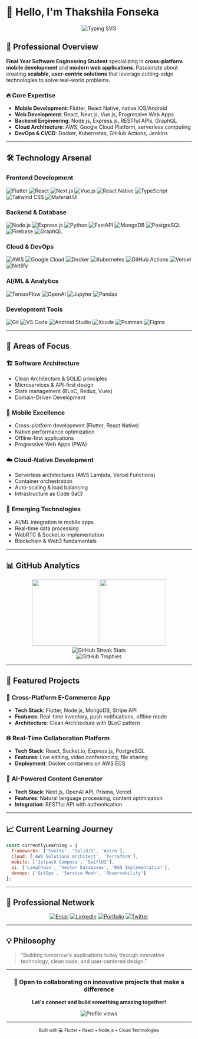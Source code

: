 # 👋 Hello, I'm Thakshila Fonseka

<div align="center">
  <img src="https://readme-typing-svg.herokuapp.com?font=Fira+Code&weight=500&size=24&pause=1000&color=2E9EF7&width=600&lines=Software+Engineering+Student;Full-Stack+Mobile+%26+Web+Developer;AI+%26+Cloud+Enthusiast;Problem+Solver+%26+Innovation+Driver" alt="Typing SVG" />
</div>

## 🎯 Professional Overview

**Final Year Software Engineering Student** specializing in **cross-platform mobile development** and **modern web applications**. Passionate about creating **scalable, user-centric solutions** that leverage cutting-edge technologies to solve real-world problems.

### 🔥 Core Expertise
- **Mobile Development**: Flutter, React Native, native iOS/Android
- **Web Development**: React, Next.js, Vue.js, Progressive Web Apps
- **Backend Engineering**: Node.js, Express.js, RESTful APIs, GraphQL
- **Cloud Architecture**: AWS, Google Cloud Platform, serverless computing
- **DevOps & CI/CD**: Docker, Kubernetes, GitHub Actions, Jenkins

---

## 🛠️ Technology Arsenal

### **Frontend Development**
![Flutter](https://img.shields.io/badge/Flutter-02569B?style=for-the-badge&logo=flutter&logoColor=white)
![React](https://img.shields.io/badge/React-20232A?style=for-the-badge&logo=react&logoColor=61DAFB)
![Next.js](https://img.shields.io/badge/Next.js-000000?style=for-the-badge&logo=next.js&logoColor=white)
![Vue.js](https://img.shields.io/badge/Vue.js-35495E?style=for-the-badge&logo=vue.js&logoColor=4FC08D)
![React Native](https://img.shields.io/badge/React_Native-20232A?style=for-the-badge&logo=react&logoColor=61DAFB)
![TypeScript](https://img.shields.io/badge/TypeScript-007ACC?style=for-the-badge&logo=typescript&logoColor=white)
![Tailwind CSS](https://img.shields.io/badge/Tailwind_CSS-38B2AC?style=for-the-badge&logo=tailwind-css&logoColor=white)
![Material UI](https://img.shields.io/badge/Material--UI-0081CB?style=for-the-badge&logo=material-ui&logoColor=white)

### **Backend & Database**
![Node.js](https://img.shields.io/badge/Node.js-43853D?style=for-the-badge&logo=node.js&logoColor=white)
![Express.js](https://img.shields.io/badge/Express.js-404D59?style=for-the-badge&logo=express&logoColor=white)
![Python](https://img.shields.io/badge/Python-3776AB?style=for-the-badge&logo=python&logoColor=white)
![FastAPI](https://img.shields.io/badge/FastAPI-005571?style=for-the-badge&logo=fastapi&logoColor=white)
![MongoDB](https://img.shields.io/badge/MongoDB-4EA94B?style=for-the-badge&logo=mongodb&logoColor=white)
![PostgreSQL](https://img.shields.io/badge/PostgreSQL-316192?style=for-the-badge&logo=postgresql&logoColor=white)
![Firebase](https://img.shields.io/badge/Firebase-039BE5?style=for-the-badge&logo=Firebase&logoColor=white)
![GraphQL](https://img.shields.io/badge/GraphQL-E10098?style=for-the-badge&logo=graphql&logoColor=white)

### **Cloud & DevOps**
![AWS](https://img.shields.io/badge/Amazon_AWS-232F3E?style=for-the-badge&logo=amazon-aws&logoColor=white)
![Google Cloud](https://img.shields.io/badge/Google_Cloud-4285F4?style=for-the-badge&logo=google-cloud&logoColor=white)
![Docker](https://img.shields.io/badge/Docker-2496ED?style=for-the-badge&logo=docker&logoColor=white)
![Kubernetes](https://img.shields.io/badge/Kubernetes-326ce5?style=for-the-badge&logo=kubernetes&logoColor=white)
![GitHub Actions](https://img.shields.io/badge/GitHub_Actions-2088FF?style=for-the-badge&logo=github-actions&logoColor=white)
![Vercel](https://img.shields.io/badge/Vercel-000000?style=for-the-badge&logo=vercel&logoColor=white)
![Netlify](https://img.shields.io/badge/Netlify-00C7B7?style=for-the-badge&logo=netlify&logoColor=white)

### **AI/ML & Analytics**
![TensorFlow](https://img.shields.io/badge/TensorFlow-FF6F00?style=for-the-badge&logo=tensorflow&logoColor=white)
![OpenAI](https://img.shields.io/badge/OpenAI-412991?style=for-the-badge&logo=openai&logoColor=white)
![Jupyter](https://img.shields.io/badge/Jupyter-F37626.svg?&style=for-the-badge&logo=Jupyter&logoColor=white)
![Pandas](https://img.shields.io/badge/Pandas-2C2D72?style=for-the-badge&logo=pandas&logoColor=white)

### **Development Tools**
![Git](https://img.shields.io/badge/Git-F05032?style=for-the-badge&logo=git&logoColor=white)
![VS Code](https://img.shields.io/badge/Visual_Studio_Code-0078D4?style=for-the-badge&logo=visual%20studio%20code&logoColor=white)
![Android Studio](https://img.shields.io/badge/Android_Studio-3DDC84?style=for-the-badge&logo=android-studio&logoColor=white)
![Xcode](https://img.shields.io/badge/Xcode-007ACC?style=for-the-badge&logo=Xcode&logoColor=white)
![Postman](https://img.shields.io/badge/Postman-FF6C37?style=for-the-badge&logo=postman&logoColor=white)
![Figma](https://img.shields.io/badge/Figma-F24E1E?style=for-the-badge&logo=figma&logoColor=white)

---

## 🎯 Areas of Focus

### **🏗️ Software Architecture**
- Clean Architecture & SOLID principles
- Microservices & API-first design
- State management (BLoC, Redux, Vuex)
- Domain-Driven Development

### **📱 Mobile Excellence**
- Cross-platform development (Flutter, React Native)
- Native performance optimization
- Offline-first applications
- Progressive Web Apps (PWA)

### **☁️ Cloud-Native Development**
- Serverless architectures (AWS Lambda, Vercel Functions)
- Container orchestration
- Auto-scaling & load balancing
- Infrastructure as Code (IaC)

### **🤖 Emerging Technologies**
- AI/ML integration in mobile apps
- Real-time data processing
- WebRTC & Socket.io implementation
- Blockchain & Web3 fundamentals

---

## 📊 GitHub Analytics

<div align="center">
  <img height="180em" src="https://github-readme-stats.vercel.app/api?username=thakshilafonseka&show_icons=true&theme=tokyonight&include_all_commits=true&count_private=true&hide_border=true&bg_color=0D1117&title_color=F85D7F&icon_color=F85D7F&text_color=FFFFFF"/>
  <img height="180em" src="https://github-readme-stats.vercel.app/api/top-langs/?username=thakshilafonseka&layout=compact&theme=tokyonight&hide_border=true&bg_color=0D1117&title_color=F85D7F&text_color=FFFFFF"/>
</div>

<div align="center">
  <img src="https://github-readme-streak-stats.herokuapp.com/?user=thakshilafonseka&theme=tokyonight&hide_border=true&background=0D1117&stroke=F85D7F&ring=F85D7F&fire=F85D7F&currStreakLabel=FFFFFF" alt="GitHub Streak Stats" />
</div>

<div align="center">
  <img src="https://github-profile-trophy.vercel.app/?username=thakshilafonseka&theme=tokyonight&no-frame=true&no-bg=true&margin-w=4&column=4" alt="GitHub Trophies" />
</div>

---

## 🚀 Featured Projects

### 📱 **Cross-Platform E-Commerce App**
- **Tech Stack**: Flutter, Node.js, MongoDB, Stripe API
- **Features**: Real-time inventory, push notifications, offline mode
- **Architecture**: Clean Architecture with BLoC pattern

### 🌐 **Real-Time Collaboration Platform**
- **Tech Stack**: React, Socket.io, Express.js, PostgreSQL
- **Features**: Live editing, video conferencing, file sharing
- **Deployment**: Docker containers on AWS ECS

### 🤖 **AI-Powered Content Generator**
- **Tech Stack**: Next.js, OpenAI API, Prisma, Vercel
- **Features**: Natural language processing, content optimization
- **Integration**: RESTful API with authentication

---

## 📈 Current Learning Journey

```javascript
const currentlyLearning = {
  frameworks: ['Svelte', 'SolidJS', 'Astro'],
  cloud: ['AWS Solutions Architect', 'Terraform'],
  mobile: ['Jetpack Compose', 'SwiftUI'],
  ai: ['LangChain', 'Vector Databases', 'RAG Implementation'],
  devops: ['GitOps', 'Service Mesh', 'Observability']
};
```

---

## 🤝 Professional Network

<div align="center">
  
[![Email](https://img.shields.io/badge/Email-D14836?style=for-the-badge&logo=gmail&logoColor=white)](mailto:thakshilafonseka2002@gmail.com)
[![LinkedIn](https://img.shields.io/badge/LinkedIn-0077B5?style=for-the-badge&logo=linkedin&logoColor=white)](https://linkedin.com/in/thakshila-fonseka)
[![Portfolio](https://img.shields.io/badge/Portfolio-FF5722?style=for-the-badge&logo=google-chrome&logoColor=white)](https://thakshilafonseka.dev)
[![Twitter](https://img.shields.io/badge/Twitter-1DA1F2?style=for-the-badge&logo=twitter&logoColor=white)](https://twitter.com/thakshila_dev)

</div>

---

## 💡 Philosophy

> "Building tomorrow's applications today through innovative technology, clean code, and user-centered design."

---

<div align="center">
  
### 🌟 Open to collaborating on innovative projects that make a difference

**Let's connect and build something amazing together!**

<img src="https://komarev.com/ghpvc/?username=thakshilafonseka&label=Profile%20views&color=0e75b6&style=flat" alt="Profile views" />

</div>

---

<div align="center">
  <sub>Built with 💻 Flutter • React • Node.js • Cloud Technologies</sub>
</div>
